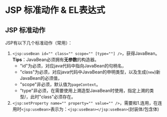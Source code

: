 # JSP 标准动作 & EL表达式

## JSP 标准动作
JSP有以下几个标准动作（常用）：
1. `<jsp:useBean id="" class="" scope="" [type=""] />`，获得JavaBean。**Tips**：JavaBean必须拥有**无参数**的构造器。
	- "id"为必须，对应java代码中指向JavaBean的句柄名，
	- "class"为必须，对应java代码中JavaBean的申明类型，以及生成(`new`)新JavaBean的必须值，
	- "scope"非必须，默认值为`pageContext`。
	- "type"非必须，在需要使用上溯造型JavaBean时使用，指定上溯的类型/，此时"class"必须存在。
2. `<jsp:setProperty name="" property="" value="" />`，需要和1.连用，在连用时`<jsp:useBean>`表示为：`<jsp:useBean></jsp:useBean>`(封装体/包含体)